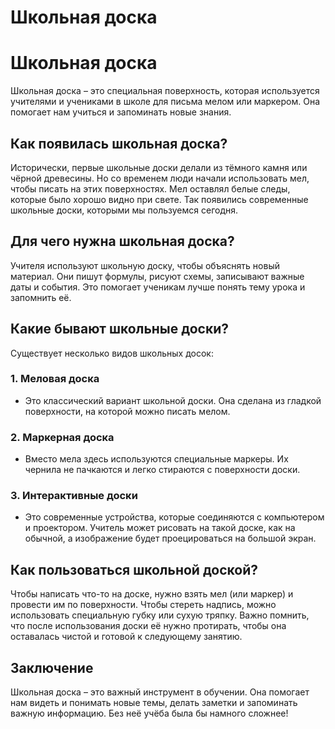# Школьная доска

# Школьная доска

Школьная доска – это специальная поверхность, которая используется учителями и учениками в школе для письма мелом или маркером. Она помогает нам учиться и запоминать новые знания.

## Как появилась школьная доска?

Исторически, первые школьные доски делали из тёмного камня или чёрной древесины. Но со временем люди начали использовать мел, чтобы писать на этих поверхностях. Мел оставлял белые следы, которые было хорошо видно при свете. Так появились современные школьные доски, которыми мы пользуемся сегодня.

## Для чего нужна школьная доска?

Учителя используют школьную доску, чтобы объяснять новый материал. Они пишут формулы, рисуют схемы, записывают важные даты и события. Это помогает ученикам лучше понять тему урока и запомнить её.

## Какие бывают школьные доски?

Существует несколько видов школьных досок:

### 1. **Меловая доска**
   - Это классический вариант школьной доски. Она сделана из гладкой поверхности, на которой можно писать мелом.
   
### 2. **Маркерная доска**
   - Вместо мела здесь используются специальные маркеры. Их чернила не пачкаются и легко стираются с поверхности доски.

### 3. **Интерактивные доски**
   - Это современные устройства, которые соединяются с компьютером и проектором. Учитель может рисовать на такой доске, как на обычной, а изображение будет проецироваться на большой экран.

## Как пользоваться школьной доской?

Чтобы написать что-то на доске, нужно взять мел (или маркер) и провести им по поверхности. Чтобы стереть надпись, можно использовать специальную губку или сухую тряпку. Важно помнить, что после использования доски её нужно протирать, чтобы она оставалась чистой и готовой к следующему занятию.

## Заключение

Школьная доска – это важный инструмент в обучении. Она помогает нам видеть и понимать новые темы, делать заметки и запоминать важную информацию. Без неё учёба была бы намного сложнее!